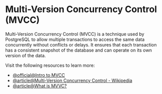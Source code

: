 # Multi-Version Concurrency Control (MVCC)

Multi-Version Concurrency Control (MVCC) is a technique used by PostgreSQL to allow multiple transactions to access the same data concurrently without conflicts or delays. It ensures that each transaction has a consistent snapshot of the database and can operate on its own version of the data.

Visit the following resources to learn more:

- [@official@Intro to MVCC](https://www.postgresql.org/docs/current/mvcc-intro.html)
- [@article@Multi-Version Concurrency Control - Wikipedia](https://en.wikipedia.org/wiki/Multiversion_concurrency_control)
- [@article@What is MVVC?](https://www.theserverside.com/blog/Coffee-Talk-Java-News-Stories-and-Opinions/What-is-MVCC-How-does-Multiversion-Concurrencty-Control-work)